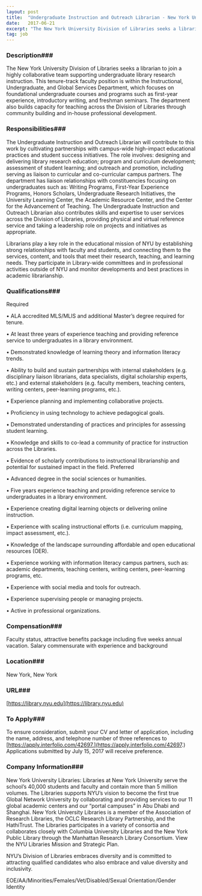 ```yaml
---
layout: post
title:  "Undergraduate Instruction and Outreach Librarian - New York University, Division of Libraries"
date:   2017-06-21
excerpt: "The New York University Division of Libraries seeks a librarian to join a highly collaborative team supporting undergraduate library research instruction. This tenure-track faculty position is within the Instructional, Undergraduate, and Global Services Department, which focuses on foundational undergraduate courses and programs such as first-year experience, introductory writing, and freshman..."
tag: job
---
```


### Description###

The New York University Division of Libraries seeks a librarian to join a highly collaborative team supporting undergraduate library research instruction. This tenure-track faculty position is within the Instructional, Undergraduate, and Global Services Department, which focuses on foundational undergraduate courses and programs such as first-year experience, introductory writing, and freshman seminars. The department also builds capacity for teaching across the Division of Libraries through community building and in-house professional development. 


### Responsibilities###

The Undergraduate Instruction and Outreach Librarian will contribute to this work by cultivating partnerships with campus-wide high-impact educational practices and student success initiatives. The role involves: designing and delivering library research education; program and curriculum development; assessment of student learning; and outreach and promotion, including serving as liaison to curricular and co-curricular campus partners. The department has liaison relationships with constituencies focusing on undergraduates such as: Writing Programs, First-Year Experience Programs, Honors Scholars, Undergraduate Research Initiatives, the University Learning Center, the Academic Resource Center, and the Center for the Advancement of Teaching. The Undergraduate Instruction and Outreach Librarian also contributes skills and expertise to user services across the Division of Libraries, providing physical and virtual reference service and taking a leadership role on projects and initiatives as appropriate.

Librarians play a key role in the educational mission of NYU by establishing strong relationships with faculty and students, and connecting them to the services, content, and tools that meet their research, teaching, and learning needs. They participate in Library-wide committees and in professional activities outside of NYU and monitor developments and best practices in academic librarianship.


### Qualifications###

Required 

•  ALA accredited MLS/MLIS and additional Master’s degree required for tenure.

•  At least three years of experience teaching and providing reference service to undergraduates in a library environment. 

•  Demonstrated knowledge of learning theory and information literacy trends. 

•  Ability to build and sustain partnerships with internal stakeholders (e.g. disciplinary liaison librarians, data specialists, digital scholarship experts, etc.) and external stakeholders (e.g. faculty members, teaching centers, writing centers, peer-learning programs, etc.).  

•  Experience planning and implementing collaborative projects. 

•  Proficiency in using technology to achieve pedagogical goals.

•  Demonstrated understanding of practices and principles for assessing student learning. 

•  Knowledge and skills to co-lead a community of practice for instruction across the Libraries.

•  Evidence of scholarly contributions to instructional librarianship and potential for sustained impact in the field. 
Preferred

•  Advanced degree in the social sciences or humanities.

•  Five years experience teaching and providing reference service to undergraduates in a library environment. 

•  Experience creating digital learning objects or delivering online instruction. 

•  Experience with scaling instructional efforts (i.e. curriculum mapping, impact assessment, etc.).  

•  Knowledge of the landscape surrounding affordable and open educational resources (OER). 

•  Experience working with information literacy campus partners, such as: academic departments, teaching centers, writing centers, peer-learning programs, etc. 

•  Experience with social media and tools for outreach. 

•  Experience supervising people or managing projects. 

•  Active in professional organizations. 


### Compensation###

Faculty status, attractive benefits package including five weeks annual vacation. Salary commensurate with experience and background


### Location###

New York, New York


### URL###

[https://library.nyu.edu](https://library.nyu.edu)

### To Apply###

To ensure consideration, submit your CV and letter of application, including the name, address, and telephone number of three references to [https://apply.interfolio.com/42697.](https://apply.interfolio.com/42697.)  Applications submitted by July 15, 2017 will receive preference.


### Company Information###

New York University Libraries: Libraries at New York University serve the school’s 40,000 students and faculty and contain more than 5 million volumes. The Libraries supports NYU’s vision to become the first true Global Network University by collaborating and providing services to our 11 global academic centers and our “portal campuses” in Abu Dhabi and Shanghai.   New York University Libraries is a member of the Association of Research Libraries, the OCLC Research Library Partnership, and the HathiTrust. The Libraries participates in a variety of consortia and collaborates closely with Columbia University Libraries and the New York Public Library through the Manhattan Research Library Consortium. View the NYU Libraries Mission and Strategic Plan.

NYU’s Division of Libraries embraces diversity and is committed to attracting qualified candidates who also embrace and value diversity and inclusivity.

EOE/AA/Minorities/Females/Vet/Disabled/Sexual Orientation/Gender Identity



